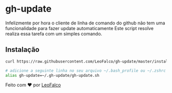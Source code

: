 # gh-update

Infelizmente por hora o cliente de linha de comando do github não tem uma funcionalidade para fazer update automaticamente
Este script resolve realiza essa tarefa com um simples comando.

## Instalação

```sh
curl https://raw.githubusercontent.com/LeoFalco/gh-update/master/install.sh | sh

# adicione a seguinte linha no seu arquivo ~/.bash_profile ou ~/.zshrc ou similar
alias gh-update=~/.gh-update/gh-update.sh
```

Feito com :heart: por [LeoFalco](https://github.com/LeoFalco)

